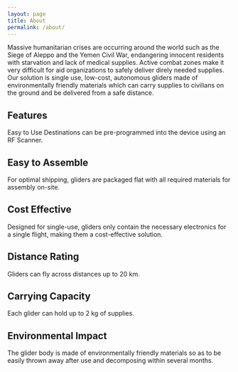 ```yaml
---
layout: page
title: About
permalink: /about/
---
```


Massive humanitarian crises are occurring around the world such as the Siege of Aleppo and the Yemen Civil War, endangering innocent residents with starvation and lack of medical supplies. Active combat zones make it very difficult for aid organizations to safely deliver direly needed supplies. Our solution is single use, low-cost, autonomous gliders made of environmentally friendly materials which can carry supplies to civilians on the ground and be delivered from a safe distance.

## Features
Easy to Use
Destinations can be pre-programmed into the device using an RF Scanner.

## Easy to Assemble
For optimal shipping, gliders are packaged flat with all required materials for assembly on-site.

## Cost Effective
Designed for single-use, gliders only contain the necessary electronics for a single flight, making them a cost-effective solution.

## Distance Rating
Gliders can fly across distances up to 20 km.

## Carrying Capacity
Each glider can hold up to 2 kg of supplies.

## Environmental Impact
The glider body is made of environmentally friendly materials so as to be easily thrown away after use and decomposing within several months.

